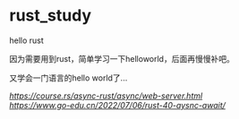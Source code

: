 # rust_study

hello rust

因为需要用到rust，简单学习一下helloworld，后面再慢慢补吧。

又学会一门语言的hello world了...

*<https://course.rs/async-rust/async/web-server.html>*  
*<https://www.go-edu.cn/2022/07/06/rust-40-aysnc-await/>*
